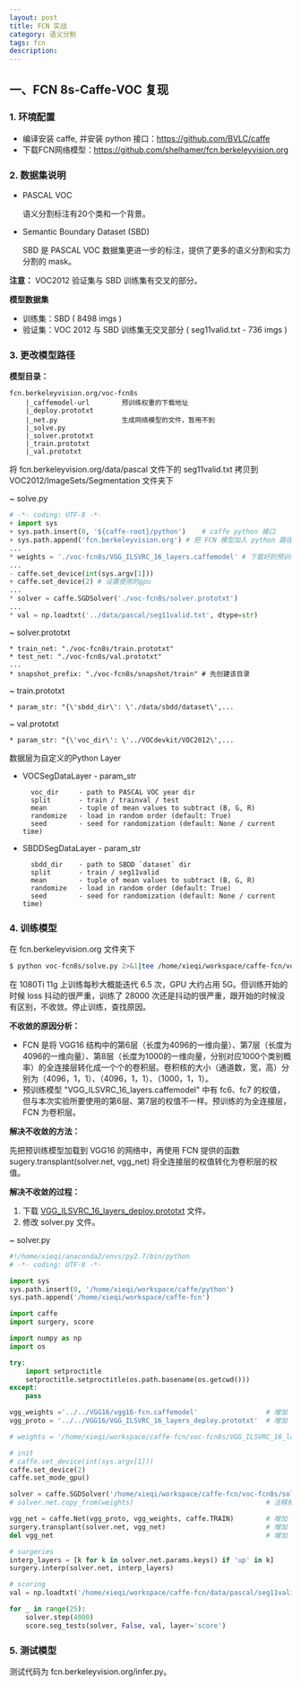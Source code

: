 ```yaml
---
layout: post
title: FCN 实战
category: 语义分割
tags: fcn
description:
---
```


## 一、FCN 8s-Caffe-VOC 复现

### 1. 环境配置

- 编译安装 caffe, 并安装 python 接口：<https://github.com/BVLC/caffe>
- 下载FCN网络模型：<https://github.com/shelhamer/fcn.berkeleyvision.org>

### 2. 数据集说明

- PASCAL VOC

    语义分割标注有20个类和一个背景。

- Semantic Boundary Dataset (SBD)

    SBD 是 PASCAL VOC 数据集更进一步的标注，提供了更多的语义分割和实力分割的 mask。

**注意：** VOC2012 验证集与 SBD 训练集有交叉的部分。

**模型数据集**
- 训练集：SBD ( 8498 imgs )
- 验证集：VOC 2012 与 SBD 训练集无交叉部分 ( seg11valid.txt - 736 imgs )

### 3. 更改模型路径

**模型目录：**

    fcn.berkeleyvision.org/voc-fcn8s
        |_caffemodel-url        预训练权重的下载地址
        |_deploy.prototxt
        |_net.py                生成网络模型的文件，暂用不到
        |_solve.py
        |_solver.prototxt
        |_train.prototxt
        |_val.prototxt

将 fcn.berkeleyvision.org/data/pascal 文件下的 seg11valid.txt 拷贝到 VOC2012/ImageSets/Segmentation 文件夹下

~ solve.py

```python
# -*- coding: UTF-8 -*-
+ import sys
+ sys.path.insert(0, '${caffe-root}/python')    # caffe python 接口
+ sys.path.append('fcn.berkeleyvision.org') # 把 FCN 模型加入 python 路径
...
* weights = './voc-fcn8s/VGG_ILSVRC_16_layers.caffemodel' # 下载好的预训练权重路径
...
- caffe.set_device(int(sys.argv[1]))
+ caffe.set_device(2) # 设置使用的gpu
...
* solver = caffe.SGDSolver('./voc-fcn8s/solver.prototxt')
...
* val = np.loadtxt('../data/pascal/seg11valid.txt', dtype=str)
```

~ solver.prototxt

```
* train_net: "./voc-fcn8s/train.prototxt"
* test_net: "./voc-fcn8s/val.prototxt"
...
* snapshot_prefix: "./voc-fcn8s/snapshot/train" # 先创建该目录
```

~ train.prototxt

```
* param_str: "{\'sbdd_dir\': \'./data/sbdd/dataset\',...
```

~ val.prototxt

```
* param_str: "{\'voc_dir\': \'../VOCdevkit/VOC2012\',...
```

数据层为自定义的Python Layer

- VOCSegDataLayer - param_str

        voc_dir     - path to PASCAL VOC year dir
        split       - train / trainval / test
        mean        - tuple of mean values to subtract (B, G, R)
        randomize   - load in random order (default: True)
        seed        - seed for randomization (default: None / current time)

- SBDDSegDataLayer - param_str

        sbdd_dir    - path to SBDD `dataset` dir
        split       - train / seg11valid
        mean        - tuple of mean values to subtract (B, G, R)
        randomize   - load in random order (default: True)
        seed        - seed for randomization (default: None / current time)

### 4. 训练模型

在 fcn.berkeleyvision.org 文件夹下
```bash
$ python voc-fcn8s/solve.py 2>&1|tee /home/xieqi/workspace/caffe-fcn/voc-fcn8s/log/train-log-1.log
```

在 1080Ti 11g 上训练每秒大概能迭代 6.5 次，GPU 大约占用 5G。但训练开始的时候 loss 抖动的很严重，训练了 28000 次还是抖动的很严重，跟开始的时候没有区别，不收敛。停止训练，查找原因。

**不收敛的原因分析：**

- FCN 是将 VGG16 结构中的第6层（长度为4096的一维向量）、第7层（长度为4096的一维向量）、第8层（长度为1000的一维向量，分别对应1000个类别概率）的全连接层转化成一个个的卷积层。卷积核的大小（通道数，宽，高）分别为（4096，1，1）、（4096，1，1）、（1000，1，1）。
- 预训练模型 "VGG_ILSVRC_16_layers.caffemodel" 中有 fc6、fc7 的权值，但与本次实验所要使用的第6层、第7层的权值不一样。预训练的为全连接层，FCN 为卷积层。

**解决不收敛的方法：**

先把预训练模型加载到 VGG16 的网络中，再使用 FCN 提供的函数sugery.transplant(solver.net, vgg_net) 将全连接层的权值转化为卷积层的权值。

**解决不收敛的过程：**

1. 下载 [VGG_ILSVRC_16_layers_deploy.prototxt](https://gist.github.com/northeastsquare/ea30d8e12a1e7c91ac82381f2df8c861) 文件。
2. 修改 solver.py 文件。

~ solver.py
```python
#!/home/xieqi/anaconda2/envs/py2.7/bin/python
# -*- coding: UTF-8 -*-

import sys
sys.path.insert(0, '/home/xieqi/workspace/caffe/python')
sys.path.append('/home/xieqi/workspace/caffe-fcn')

import caffe
import surgery, score

import numpy as np
import os

try:
    import setproctitle
    setproctitle.setproctitle(os.path.basename(os.getcwd()))
except:
    pass

vgg_weights ='../../VGG16/vgg16-fcn.caffemodel'                 # 增加
vgg_proto = '../../VGG16/VGG_ILSVRC_16_layers_deploy.prototxt'  # 增加

# weights = '/home/xieqi/workspace/caffe-fcn/voc-fcn8s/VGG_ILSVRC_16_layers.caffemodel.caffemodel'  # 注释掉

# init
# caffe.set_device(int(sys.argv[1]))
caffe.set_device(2)
caffe.set_mode_gpu()

solver = caffe.SGDSolver('/home/xieqi/workspace/caffe-fcn/voc-fcn8s/solver.prototxt')
# solver.net.copy_from(weights)                                 # 注释掉

vgg_net = caffe.Net(vgg_proto, vgg_weights, caffe.TRAIN)        # 增加
surgery.transplant(solver.net, vgg_net)                         # 增加
del vgg_net                                                     # 增加

# surgeries
interp_layers = [k for k in solver.net.params.keys() if 'up' in k]
surgery.interp(solver.net, interp_layers)

# scoring
val = np.loadtxt('/home/xieqi/workspace/caffe-fcn/data/pascal/seg11valid.txt', dtype=str)

for _ in range(25):
    solver.step(4000)
    score.seg_tests(solver, False, val, layer='score')
```

### 5. 测试模型

测试代码为 fcn.berkeleyvision.org/infer.py。